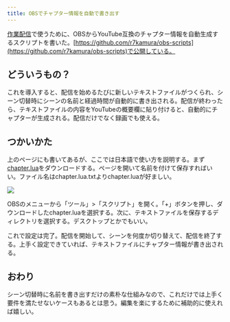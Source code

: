 ```yaml
---
title: OBSでチャプター情報を自動で書き出す
---
```

[作業配信](https://www.youtube.com/channel/UC5s-KpSDGzxWPWNv94PnJHw)で使うために、OBSからYouTube互換のチャプター情報を自動生成するスクリプトを書いた。[https://github.com/r7kamura/obs-scripts](https://github.com/r7kamura/obs-scripts)で公開している。

どういうもの？
-------

これを導入すると、配信を始めるたびに新しいテキストファイルがつくられ、シーン切替時にシーンの名前と経過時間が自動的に書き出される。配信が終わったら、テキストファイルの内容をYouTubeの概要欄に貼り付けると、自動的にチャプターが生成される。配信だけでなく録画でも使える。

つかいかた
-----

上のページにも書いてあるが、ここでは日本語で使い方を説明する。まず[chapter.lua](https://raw.githubusercontent.com/r7kamura/obs-scripts/main/chapter.lua)をダウンロードする。ページを開いて名前を付けて保存すればいい。ファイル名はchapter.lua.txtよりchapter.luaが好ましい。

![](https://lh3.googleusercontent.com/docs/AG8NV2YQfN5N7DU0sFAil3wyu-vHrKUbS24pZz32myTi6ftnVX3COV0vdMyXYtZTuAkC6RlpQQGOJnu_xoBjTmpVFghK3VlbtYqqAKAC__uSseDrdGjYm3QRsuD3wKicRSBTJ6M7hkbNfqoY5aSvm4rcwwEwGtXqDTpy4kQ6BY_VpdnHvjBjocxhjgb73_0_4F7SW_dGzg2fWfmQ1tlh6urQ4lphDDHUpCkS8rO_IRNyC578DniYM09hUOCTgfuoGM7fNT45SXPJxewzTBMmZu4jBmPK9RlOrOLmIqIBgtstwJAn254LovEDveyFXMi6fZVRt0qVwcw5AGb7fhlmi4xJQaSkoVWPFHMrqs8Xcqp9DYxCIL4pelr7yJpzxd9RxWNJs0RvJsbBcz4kVH46AVPAu0UipMOseu9XkvR9K8Lz5cyrRzoIt2BRKiCeePjE3wfBDWX-27yW9YdpqZ0DCPKN0nsjzF1PsSHX78QdNSXfxUsMQwvqeiZfqmZmaoT_rMBlhhbDMnfYWpnqP0S63JreTPI1Ba3qNbFZ-CvVCavETPZ-Scl8fSMc_GyeUdByPxDnxWL2oiUwAsiIzrMBGM6qH7JHeg6ftX7Z7TkDSToXlUj9Jb1hUrBNEFDEmPGXbHzc57LO1EvaQyMaL6mW-ferAiRkSeWj3fNRn7dfot29cZsOTi-mHu13sLkQ8fMStGF07-jOiiLd96P4d1pjZR2aTuKvj8blcAjGrcGx-4pGAgYw4-fKdSy4RDvbiRvAZjZ3PUzk88KPPyA76iGRZqf2dRjwoHCy19P2cIPYTd2TlWvyg8E_Xmr6XFUdGq8v3TUwWANsHQzAEs3c4AqzJMyB6McP-n7ZWEPZqlWJxbDRdidNFy2F1WbFsSWUM3Flgo8q-hsQ4LlpXSQKkl5tprL-f1XqHEHVVz1vMnSbBSYqRaf4BKUh1n-_szjgxeZ_b9N_kNhMVM_V1kO62q5mtOLit8YJYm7ALTtI4C4KocDMuHO8oXBqe3A6xNquk64THCbxaItfdbecOX59uW5OF4Tad8IlbPAKgAGR-GabfYQuxt5yPdADP-iYmq129eZ1EulhbTgAXWRoFlSrxNlW56PwyybW4lzqBZJNTutAAKfO62x25k6TcH3a5c79KFgEWMES_r1zAE07aa-FT27sR-t7bhi6OsCS6SzNqhdKebj-Bs3h5lnyzhchBzbMGpm3K0-yfZp3zN8iFSVL_I3SB_TukF_EW8LtQhUGvzxFeOz0yXfn-i7R)

OBSのメニューから「ツール」>「スクリプト」を開く。「+」ボタンを押し、ダウンロードしたchapter.luaを選択する。次に、テキストファイルを保存するディレクトリを選択する。デスクトップとかでもいい。

これで設定は完了。配信を開始して、シーンを何度か切り替えて、配信を終了する。上手く設定できていれば、テキストファイルにチャプター情報が書き出される。

おわり
---

シーン切替時に名前を書き出すだけの素朴な仕組みなので、これだけでは上手く要件を満たせないケースもあるとは思う。編集を楽にするために補助的に使えれば嬉しい。
